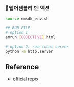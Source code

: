 ### 📓웹어셈블리 인 액션

```bash
source emsdk_env.sh

## RUN FILE
# option 1
emrun [OBJECTIVE].html

# option 2: run local server
python -m http.server
```

## Reference

- [official repo](https://github.com/cggallant/WebAssembly-in-Action)
